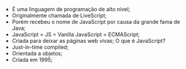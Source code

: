 * É uma linguagem de programação de alto nível;
* Originalmente chamada de LiveScript;
* Porém recebeu o nome de JavaScript por causa da grande fama de Java;
* JavaScript = JS = Vanilla JavaScript = ECMAScript;
* Criada para deixar as páginas web vivas; O que é JavaScript?
* Just-in-time compiled;
* Orientada a objetos;
* Criada em 1995;